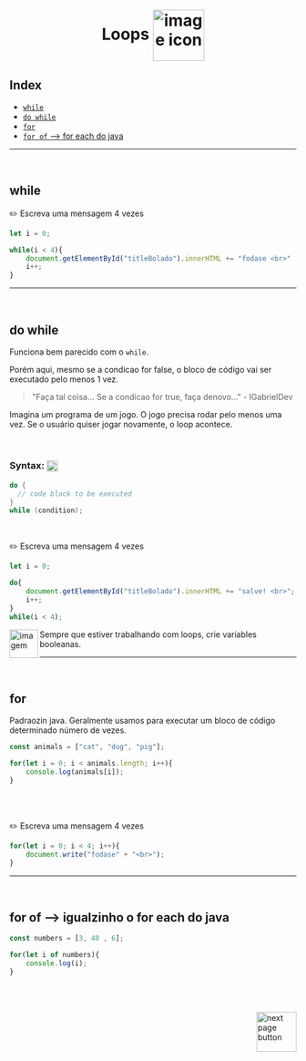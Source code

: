 <h1 align="center">
    Loops
    <img src="https://cdn-icons-png.flaticon.com/512/510/510884.png" alt="image icon" width="90px" align="center">
</h1>


## Index

- [`while`](#while)
- [`do while`](#do-while)
- [`for`](#for)
- [`for of` --> for each do java](#forOfTitle)


<hr>
<br>

## while

✏️ Escreva uma mensagem 4 vezes

```js
let i = 0;

while(i < 4){
    document.getElementById("titleBolado").innerHTML += "fodase <br>" ;
    i++;
}
```

<hr>
<br>

## do while
Funciona bem parecido com o `while`. 

Porém aqui, mesmo se a condicao for false, o bloco de código vai ser executado pelo menos 1 vez.

> "Faça tal coisa... Se a condicao for true, faça denovo..." - lGabrielDev


Imagina um programa de um jogo. O jogo precisa rodar pelo menos uma vez. Se o usuário quiser jogar novamente, o loop acontece.

<br>

### Syntax: <img src="https://cdn-icons-png.flaticon.com/512/1442/1442581.png" alt="curly braces icon" width="20px" align="center">

```java
do {
  // code block to be executed
}
while (condition);
```
<br>

✏️ Escreva uma mensagem 4 vezes


```js
let i = 0;

do{
    document.getElementById("titleBolado").innerHTML += "salve! <br>";
    i++;
}
while(i < 4);
```


<img src="https://cdn-icons-png.flaticon.com/512/2810/2810051.png" alt="imagem" width="50px" align="left">

Sempre que estiver trabalhando com loops, crie variables booleanas.



<hr>
<br>

## for

Padraozin java. Geralmente usamos para executar um bloco de código determinado número de vezes.



```js
const animals = ["cat", "dog", "pig"];

for(let i = 0; i < animals.length; i++){
    console.log(animals[i]);
}
```

<br>
<br>

✏️ Escreva uma mensagem 4 vezes

```js
for(let i = 0; i < 4; i++){
    document.write("fodase" + "<br>");
}
```

<hr>
<br>

<h2 id="forOfTitle">for of --> igualzinho o for each do java</h2>

```js
const numbers = [3, 40 , 6];

for(let i of numbers){
    console.log(i);
}
```


<br>
<br>

<!-- next page button -->
[<img src="https://img.icons8.com/?size=512&id=47092&format=png" alt="next page button" width="70px" align="right">](../7.functions_methods/0.functions.md)